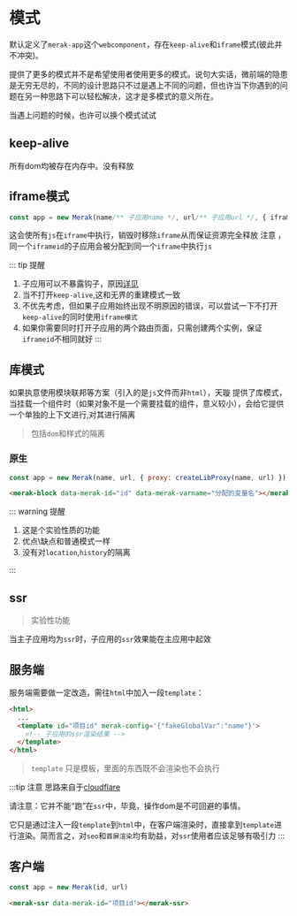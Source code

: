 # 模式

默认定义了`merak-app`这个`webcomponent`，存在`keep-alive`和`iframe`模式(彼此并不冲突)。

提供了更多的模式并不是希望使用者使用更多的模式。说句大实话，微前端的隐患是无穷无尽的，不同的设计思路只不过是遇上不同的问题，但也许当下你遇到的问题在另一种思路下可以轻松解决，这才是多模式的意义所在。

当遇上问题的时候，也许可以换个模式试试



## keep-alive
所有dom均被存在内存中。没有释放


## iframe模式
```ts
const app = new Merak(name/** 子应用name */, url/** 子应用url */, { iframe: 'iframeid' })
```
这会使所有`js`在`iframe`中执行，销毁时移除`iframe`从而保证资源完全释放
注意 ，同一个`iframeid`的子应用会被分配到同一个`iframe`中执行`js`

::: tip 提醒
1. 子应用可以不暴露钩子，原因[详见]()
2. 当不打开`keep-alive`,这和无界的重建模式一致[]()
3. 不优先考虑，但如果子应用始终出现不明原因的错误，可以尝试一下不打开`keep-alive`的同时使用`iframe模式`
4. 如果你需要同时打开子应用的两个路由页面，只需创建两个实例，保证`iframeid`不相同就好
::: 


## 库模式

如果执意使用模块联邦等方案（引入的是`js`文件而非`html`），天璇 提供了库模式，当挂载一个组件时（如果对象不是一个需要挂载的组件，意义较小），会给它提供一个单独的上下文进行,对其进行隔离

> 包括`dom`和样式的隔离

### 原生

```js
const app = new Merak(name, url, { proxy: createLibProxy(name, url) })
```

```html
<merak-block data-merak-id="id" data-merak-varname="分配的变量名"></merak-block>
```


::: warning 提醒

1. 这是个实验性质的功能
2. 优点\缺点和普通模式一样
3. 没有对`location`,`history`的隔离

:::


## ssr
> 实验性功能

当主子应用均为`ssr`时，子应用的`ssr`效果能在主应用中起效

## 服务端

服务端需要做一定改造，需往`html`中加入一段`template`：

```html
<html>
  ...
  <template id="项目id" merak-config='{"fakeGlobalVar":"name"}'>
    <!-- 子应用的ssr渲染结果 -->
  </template>
</html>
```
> `template` 只是模板，里面的东西既不会渲染也不会执行

:::tip 注意
思路来自于[cloudflare](cloudflare)

请注意：它并不能“跑”在`ssr`中，毕竟，操作dom是不可回避的事情。

它只是通过注入一段`template`到`html`中，在客户端渲染时，直接拿到`template`进行渲染。简而言之，对`seo`和`首屏渲染`均有助益，对`ssr`使用者应该足够有吸引力
:::

## 客户端


```ts
const app = new Merak(id, url)
```

```html
<merak-ssr data-merak-id="项目id"></merak-ssr>
```
